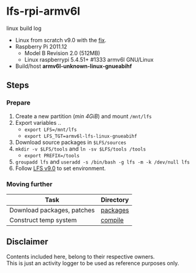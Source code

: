 # lfs-rpi-armv6l
linux build log

- Linux from scratch v9.0 with the [fix](https://sourceware.org/bugzilla/attachment.cgi?id=6807).
- Raspberry Pi 2011.12
    - Model B Revision 2.0 (512MB)
    - Linux raspberrypi 5.4.51+ #1333 armv6l GNU/Linux
- Build/host **armv6l-unknown-linux-gnueabihf**

## Steps

### Prepare

1. Create a new partition (*min 4GiB*) and mount `/mnt/lfs`
2. Export variables ..
    - `export LFS=/mnt/lfs`
    - `export LFS_TGT=armv6l-lfs-linux-gnueabihf`
3. Download source packages in `$LFS/sources`
4. `mkdir -v $LFS/tools` and `ln -sv $LFS/tools /tools`
    - `export PREFIX=/tools`
5. `groupadd lfs` and `useradd -s /bin/bash -g lfs -m -k /dev/null lfs`
6. Follow [LFS v9.0](http://www.linuxfromscratch.org/lfs/downloads/9.0/LFS-BOOK-9.0.pdf) to set environment.

### Moving further

Task | Directory
-----|-----------
Download packages, patches | [packages](https://github.com/sundeep-anand/lfs-rpi-armv6l/tree/lfs-9.0/packages)
Construct temp system | [compile](https://github.com/sundeep-anand/lfs-rpi-armv6l/tree/lfs-9.0/compile)


## Disclaimer

Contents included here, belong to their respective owners.<br>
This is just an activity logger to be used as reference purposes only.
